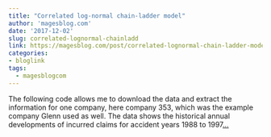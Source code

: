 ```yaml
---
title: "Correlated log-normal chain-ladder model"
author: 'magesblog.com'
date: '2017-12-02'
slug: correlated-lognormal-chainladd
link: https://magesblog.com/post/correlated-lognormal-chain-ladder-model/
categories:
- bloglink
tags:
  - magesblogcom
---
```


The following code allows me to download the data and extract the information for one company, here company 353, which was the example company Glenn used as well. The data shows the historical annual developments of incurred claims for accident years 1988 to 1997[... <i class="fas fa-external-link-alt"></i>](https://magesblog.com/post/correlated-lognormal-chain-ladder-model/)

